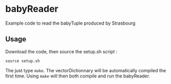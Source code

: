 babyReader
================

Example code to read the babyTuple produced by Strasbourg

Usage
----

Download the code, then source the setup.sh script :
    
    source setup.sh

The just type `make`. The vectorDictionnary will be automatically compiled the first time. Using `make` will then both compile and run the babyReader.


